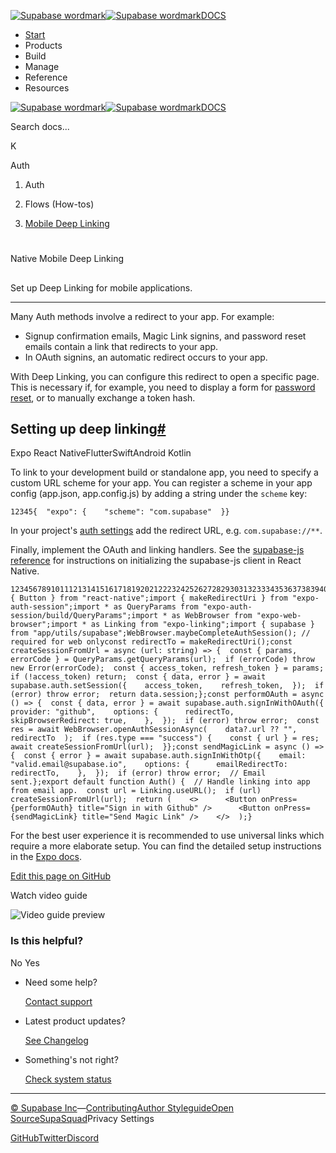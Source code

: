 [![Supabase wordmark](https://supabase.com/docs/_next/image?url=%2Fdocs%2Fsupabase-dark.svg&w=256&q=75&dpl=dpl_5BYG5BkQhU19GEfZfhcgAbeGcRQo)![Supabase wordmark](https://supabase.com/docs/_next/image?url=%2Fdocs%2Fsupabase-light.svg&w=256&q=75&dpl=dpl_5BYG5BkQhU19GEfZfhcgAbeGcRQo)DOCS](https://supabase.com/docs)

-   [Start](https://supabase.com/docs/guides/getting-started)
-   Products
-   Build
-   Manage
-   Reference
-   Resources

[![Supabase wordmark](https://supabase.com/docs/_next/image?url=%2Fdocs%2Fsupabase-dark.svg&w=256&q=75&dpl=dpl_5BYG5BkQhU19GEfZfhcgAbeGcRQo)![Supabase wordmark](https://supabase.com/docs/_next/image?url=%2Fdocs%2Fsupabase-light.svg&w=256&q=75&dpl=dpl_5BYG5BkQhU19GEfZfhcgAbeGcRQo)DOCS](https://supabase.com/docs)

Search docs...

K

Auth

1.  Auth

3.  Flows (How-tos)

5.  [Mobile Deep Linking](https://supabase.com/docs/guides/auth/native-mobile-deep-linking)

# 

Native Mobile Deep Linking

## 

Set up Deep Linking for mobile applications.

* * *

Many Auth methods involve a redirect to your app. For example:

-   Signup confirmation emails, Magic Link signins, and password reset emails contain a link that redirects to your app.
-   In OAuth signins, an automatic redirect occurs to your app.

With Deep Linking, you can configure this redirect to open a specific page. This is necessary if, for example, you need to display a form for [password reset](https://supabase.com/docs/guides/auth/passwords#resetting-a-users-password-forgot-password), or to manually exchange a token hash.

## Setting up deep linking[#](#setting-up-deep-linking)

Expo React NativeFlutterSwiftAndroid Kotlin

To link to your development build or standalone app, you need to specify a custom URL scheme for your app. You can register a scheme in your app config (app.json, app.config.js) by adding a string under the `scheme` key:

```
12345{  "expo": {    "scheme": "com.supabase"  }}
```

In your project's [auth settings](https://supabase.com/dashboard/project/_/auth/url-configuration) add the redirect URL, e.g. `com.supabase://**`.

Finally, implement the OAuth and linking handlers. See the [supabase-js reference](https://supabase.com/docs/reference/javascript/initializing?example=react-native-options-async-storage) for instructions on initializing the supabase-js client in React Native.

```
1234567891011121314151617181920212223242526272829303132333435363738394041424344454647484950515253545556575859606162636465666768697071import { Button } from "react-native";import { makeRedirectUri } from "expo-auth-session";import * as QueryParams from "expo-auth-session/build/QueryParams";import * as WebBrowser from "expo-web-browser";import * as Linking from "expo-linking";import { supabase } from "app/utils/supabase";WebBrowser.maybeCompleteAuthSession(); // required for web onlyconst redirectTo = makeRedirectUri();const createSessionFromUrl = async (url: string) => {  const { params, errorCode } = QueryParams.getQueryParams(url);  if (errorCode) throw new Error(errorCode);  const { access_token, refresh_token } = params;  if (!access_token) return;  const { data, error } = await supabase.auth.setSession({    access_token,    refresh_token,  });  if (error) throw error;  return data.session;};const performOAuth = async () => {  const { data, error } = await supabase.auth.signInWithOAuth({    provider: "github",    options: {      redirectTo,      skipBrowserRedirect: true,    },  });  if (error) throw error;  const res = await WebBrowser.openAuthSessionAsync(    data?.url ?? "",    redirectTo  );  if (res.type === "success") {    const { url } = res;    await createSessionFromUrl(url);  }};const sendMagicLink = async () => {  const { error } = await supabase.auth.signInWithOtp({    email: "valid.email@supabase.io",    options: {      emailRedirectTo: redirectTo,    },  });  if (error) throw error;  // Email sent.};export default function Auth() {  // Handle linking into app from email app.  const url = Linking.useURL();  if (url) createSessionFromUrl(url);  return (    <>      <Button onPress={performOAuth} title="Sign in with Github" />      <Button onPress={sendMagicLink} title="Send Magic Link" />    </>  );}
```

For the best user experience it is recommended to use universal links which require a more elaborate setup. You can find the detailed setup instructions in the [Expo docs](https://docs.expo.dev/guides/deep-linking/).

[Edit this page on GitHub](https://github.com/supabase/supabase/blob/master/apps/docs/content/guides/auth/native-mobile-deep-linking.mdx)

Watch video guide

![Video guide preview](https://supabase.com/docs/_next/image?url=https%3A%2F%2Fimg.youtube.com%2Fvi%2F8TZ6O1C8ujE%2F0.jpg&w=3840&q=75&dpl=dpl_5BYG5BkQhU19GEfZfhcgAbeGcRQo)

### Is this helpful?

No Yes

-   Need some help?
    
    [Contact support](https://supabase.com/support)
-   Latest product updates?
    
    [See Changelog](https://supabase.com/changelog)
-   Something's not right?
    
    [Check system status](https://status.supabase.com/)

* * *

[© Supabase Inc](https://supabase.com/)—[Contributing](https://github.com/supabase/supabase/blob/master/apps/docs/DEVELOPERS.md)[Author Styleguide](https://github.com/supabase/supabase/blob/master/apps/docs/CONTRIBUTING.md)[Open Source](https://supabase.com/open-source)[SupaSquad](https://supabase.com/supasquad)Privacy Settings

[GitHub](https://github.com/supabase/supabase)[Twitter](https://twitter.com/supabase)[Discord](https://discord.supabase.com/)